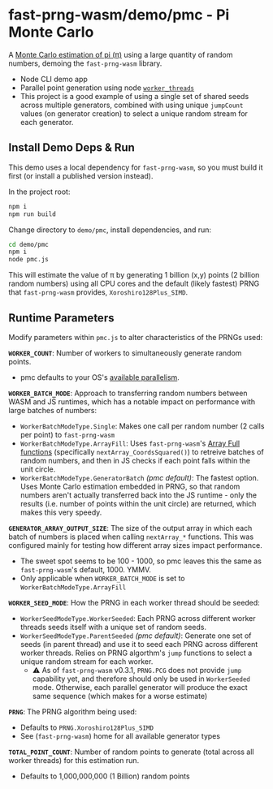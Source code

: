 # fast-prng-wasm/demo/pmc - Pi Monte Carlo
A [Monte Carlo estimation of pi (π)](https://www.geeksforgeeks.org/estimating-value-pi-using-monte-carlo/) using a large quantity of random numbers, demoing the `fast-prng-wasm` library.

- Node CLI demo app
- Parallel point generation using node [`worker_threads`](https://nodejs.org/api/worker_threads.html)
- This project is a good example of using a single set of shared seeds across multiple generators, combined with using unique `jumpCount` values (on generator creation) to select a unique random stream for each generator.

## Install Demo Deps & Run
This demo uses a local dependency for `fast-prng-wasm`, so you must build it first (or install a published version instead). 

In the project root:
``` sh
npm i
npm run build
```
 
Change directory to `demo/pmc`, install dependencies, and run:
``` sh
cd demo/pmc
npm i
node pmc.js
```

This will estimate the value of π by generating 1 billion (x,y) points (2 billion random numbers) using all CPU cores and the default (likely fastest) PRNG that `fast-prng-wasm` provides, `Xoroshiro128Plus_SIMD`.

## Runtime Parameters
Modify parameters within `pmc.js` to alter characteristics of the PRNGs used:

**`WORKER_COUNT`**: Number of workers to simultaneously generate random points.
  - pmc defaults to your OS's [available parallelism](https://nodejs.org/api/os.html#osavailableparallelism).

**`WORKER_BATCH_MODE`**: Approach to transferring random numbers between WASM and JS runtimes, which has a notable impact on performance with large batches of numbers:
  - `WorkerBatchModeType.Single`: Makes one call per random number (2 calls per point) to `fast-prng-wasm`
  - `WorkerBatchModeType.ArrayFill`: Uses `fast-prng-wasm`'s [Array Full functions]() (specifically `nextArray_CoordsSquared()`) to retreive batches of random numbers, and then in JS checks if each point falls within the unit circle.
  - `WorkerBatchModeType.GeneratorBatch` *(pmc default)*: The fastest option. Uses Monte Carlo estimation embedded in PRNG, so that random numbers aren't actually transferred back into the JS runtime - only the results (i.e. number of points within the unit circle) are returned, which makes this very speedy.

**`GENERATOR_ARRAY_OUTPUT_SIZE`**: The size of the output array in which each batch of numbers is placed when calling `nextArray_*` functions. This was configured mainly for testing how different array sizes impact performance.
  - The sweet spot seems to be 100 - 1000, so pmc leaves this the same as `fast-prng-wasm`'s default, 1000. YMMV.
  - Only applicable when `WORKER_BATCH_MODE` is set to `WorkerBatchModeType.ArrayFill`

**`WORKER_SEED_MODE`**: How the PRNG in each worker thread should be seeded:
  - `WorkerSeedModeType.WorkerSeeded`: Each PRNG across different worker threads seeds itself with a unique set of random seeds.
  - `WorkerSeedModeType.ParentSeeded` *(pmc default)*: Generate one set of seeds (in parent thread) and use it to seed each PRNG across different worker threads. Relies on PRNG algorthm's `jump` functions to select a unique random stream for each worker.
    - ⚠️ As of `fast-prng-wasm` v0.3.1, `PRNG.PCG` does not provide `jump` capability yet, and therefore should only be used in `WorkerSeeded` mode. Otherwise, each parallel generator will produce the exact same sequence (which makes for a worse estimate)

**`PRNG`**: The PRNG algorithm being used:
  - Defaults to `PRNG.Xoroshiro128Plus_SIMD`
  - See (`fast-prng-wasm`) home for all available generator types

**`TOTAL_POINT_COUNT`**: Number of random points to generate (total across all worker threads) for this estimation run.
  - Defaults to 1,000,000,000 (1 Billion) random points
